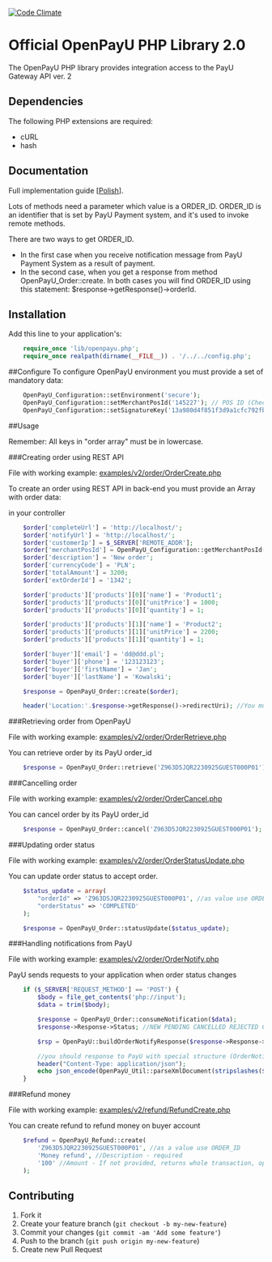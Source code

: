 [![Code Climate](https://codeclimate.com/repos/524eb044f3ea00329815dff1/badges/885c2d52f25c02295344/gpa.png)](https://codeclimate.com/repos/524eb044f3ea00329815dff1/feed)

# Official OpenPayU PHP Library 2.0

The OpenPayU PHP library provides integration access to the PayU Gateway API ver. 2

## Dependencies

The following PHP extensions are required:

* cURL
* hash

## Documentation

Full implementation guide [[Polish](http://developers.payu.com/)].

Lots of methods need a parameter which value is a ORDER_ID. ORDER_ID is an identifier that is set by PayU
Payment system, and it's used to invoke remote methods.

There are two ways to get ORDER_ID.

- In the first case when you receive notification message from PayU Payment System as a result of payment.
- In the second case, when you get a response from method OpenPayU_Order::create. In both cases you will find
ORDER_ID using this statement: $response->getResponse()->orderId.

## Installation

Add this line to your application's:

```php
    require_once 'lib/openpayu.php';
    require_once realpath(dirname(__FILE__)) . '/../../config.php';
```

##Configure
  To configure OpenPayU environment you must provide a set of mandatory data:

```php
    OpenPayU_Configuration::setEnvironment('secure');
    OpenPayU_Configuration::setMerchantPosId('145227'); // POS ID (Checkout)
    OpenPayU_Configuration::setSignatureKey('13a980d4f851f3d9a1cfc792fb1f5e50'); //Second MD5 key. You will find it in admin panel.
```

##Usage

Remember: All keys in "order array" must be in lowercase.


###Creating order using REST API

   File with working example: [examples/v2/order/OrderCreate.php](examples/v2/order/OrderCreate.php)

   To create an order using REST API in back-end you must provide an Array with order data:

   in your controller
```php
    $order['completeUrl'] = 'http://localhost/';
    $order['notifyUrl'] = 'http://localhost/';
    $order['customerIp'] = $_SERVER['REMOTE_ADDR'];
    $order['merchantPosId'] = OpenPayU_Configuration::getMerchantPosId();
    $order['description'] = 'New order';
    $order['currencyCode'] = 'PLN';
    $order['totalAmount'] = 3200;
    $order['extOrderId'] = '1342';

    $order['products']['products'][0]['name'] = 'Product1';
    $order['products']['products'][0]['unitPrice'] = 1000;
    $order['products']['products'][0]['quantity'] = 1;

    $order['products']['products'][1]['name'] = 'Product2';
    $order['products']['products'][1]['unitPrice'] = 2200;
    $order['products']['products'][1]['quantity'] = 1;

    $order['buyer']['email'] = 'dd@ddd.pl';
    $order['buyer']['phone'] = '123123123';
    $order['buyer']['firstName'] = 'Jan';
    $order['buyer']['lastName'] = 'Kowalski';

    $response = OpenPayU_Order::create($order);

    header('Location:'.$response->getResponse()->redirectUri); //You must redirect your client to PayU payment summary page.
```

###Retrieving order from OpenPayU

   File with working example: [examples/v2/order/OrderRetrieve.php](examples/v2/order/OrderRetrieve.php)

   You can retrieve order by its PayU order_id

```php
    $response = OpenPayU_Order::retrieve('Z963D5JQR2230925GUEST000P01'); //as parameter use ORDER_ID
```

###Cancelling order

   File with working example: [examples/v2/order/OrderCancel.php](examples/v2/order/OrderCancel.php)

   You can cancel order by its PayU order_id

```php
    $response = OpenPayU_Order::cancel('Z963D5JQR2230925GUEST000P01'); //as parameter use ORDER_ID
```

###Updating order status

   File with working example: [examples/v2/order/OrderStatusUpdate.php](examples/v2/order/OrderStatusUpdate.php)

   You can update order status to accept order.

```php
    $status_update = array(
        "orderId" => 'Z963D5JQR2230925GUEST000P01', //as value use ORDER_ID
        "orderStatus" => 'COMPLETED'
    );

    $response = OpenPayU_Order::statusUpdate($status_update);
```

###Handling notifications from PayU

   File with working example: [examples/v2/order/OrderNotify.php](examples/v2/order/OrderNotify.php)

   PayU sends requests to your application when order status changes

```php
    if ($_SERVER['REQUEST_METHOD'] == 'POST') {
        $body = file_get_contents('php://input');
        $data = trim($body);

        $response = OpenPayU_Order::consumeNotification($data);
        $response->Response->Status; //NEW PENDING CANCELLED REJECTED COMPLETED WAITING_FOR_CONFIRMATION

        $rsp = OpenPayU::buildOrderNotifyResponse($response->Response->Order->OrderId);

        //you should response to PayU with special structure (OrderNotifyResponse)
        header("Content-Type: application/json");
        echo json_encode(OpenPayU_Util::parseXmlDocument(stripslashes($rsp)));
    }
```

###Refund money

   File with working example: [examples/v2/refund/RefundCreate.php](examples/v2/refund/RefundCreate.php)

   You can create refund to refund money on buyer account

```php
    $refund = OpenPayU_Refund::create(
        'Z963D5JQR2230925GUEST000P01', //as a value use ORDER_ID
        'Money refund', //Description - required
        '100' //Amount - If not provided, returns whole transaction, optional
    );
```

## Contributing

1. Fork it
2. Create your feature branch (`git checkout -b my-new-feature`)
3. Commit your changes (`git commit -am 'Add some feature'`)
4. Push to the branch (`git push origin my-new-feature`)
5. Create new Pull Request
